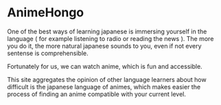# AnimeHongo


One of the best ways of learning japanese is immersing yourself in the language ( for example listening to radio or reading the news ). The more you do it, the more natural japanese sounds to you, even if not every sentense is comprehensible.

Fortunately for us, we can watch anime, which is fun and accessible.

This site aggregates the opinion of other language learners about how difficult is the japanese language of animes, which makes easier the process of finding an anime compatible with your current level.
